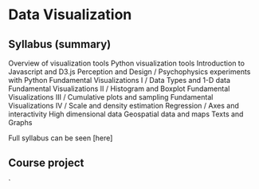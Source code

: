 # Data Visualization

## Syllabus (summary)

Overview of visualization tools
Python visualization tools 
Introduction to Javascript and D3.js
Perception and Design / Psychophysics experiments with Python 
Fundamental Visualizations I / Data Types and 1-D data 
Fundamental Visualizations II / Histogram and Boxplot 
Fundamental Visualizations III / Cumulative plots and sampling 
Fundamental Visualizations IV / Scale and density estimation 
Regression / Axes and interactivity
High dimensional data
Geospatial data and maps 
Texts and Graphs

Full syllabus can be seen [here]

## Course project


`
